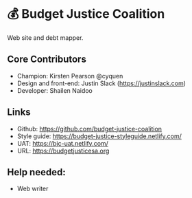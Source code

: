 # 💰 Budget Justice Coalition

Web site and debt mapper.

## Core Contributors
* Champion: Kirsten Pearson @cyquen
* Design and front-end: Justin Slack (https://justinslack.com)
* Developer: Shailen Naidoo

## Links
- Github: https://github.com/budget-justice-coalition
- Style guide: https://budget-justice-styleguide.netlify.com/
- UAT: https://bjc-uat.netlify.com/
- URL: https://budgetjusticesa.org


## Help needed:
* Web writer
